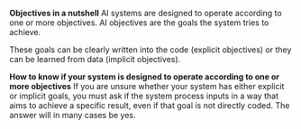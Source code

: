 **Objectives in a nutshell**
AI systems are designed to operate according to one or more objectives. AI objectives are the goals the system tries to achieve. 

These goals can be clearly written into the code (explicit objectives) or they can be learned from data (implicit objectives). 

**How to know if your system is designed to operate according to one or more objectives**
If you are unsure whether your system has either explicit or implicit goals, you must ask if the system process inputs in a way that aims to achieve a specific result, even if that goal is not directly coded. The answer will in many cases be yes. 